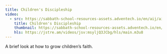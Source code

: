 ```yaml
---
title: Children's Discipleship
video:
  - src: https://sabbath-school-resources-assets.adventech.io/en/aij/aij-training-videos/assets/en-aij-childrens-discipleship.mp4
    title: Children's Discipleship
    thumbnail: https://sabbath-school-resources-assets.adventech.io/en/aij/aij-training-videos/08-childrens-discipleship/cover.png
    hls: https://jstre.am/videos/jsv:msyljQ3JCbg/hls/main.m3u8
---
```


A brief look at how to grow children’s faith.